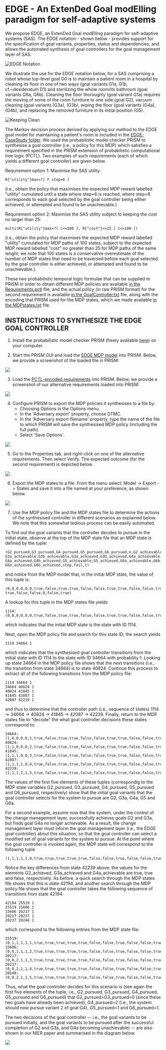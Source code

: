 # EDGE - An ExtenDed Goal modElling paradigm for self-adaptive systems 

We propose EDGE, an ExtenDed Goal modElling paradigm for self-adaptive systems (SAS). The EDGE notation - shown below - provides support for the specification of goal variants, properties, status and dependencies, and allows the automated synthesis of goal controllers for the goal management layer of SAS.

![EDGE Notation](imgs/EDGENotation.svg)

We illustrate the use for the EDGE notation below, for a SAS comprising a robot whose top-level goal G0 is to maintain a patient room in a hospital by cleaning its floor in one of two ways (goal variants G1a, G1b, cf.~desideratum D1) and sterilizing the whole room/its bathroom (goal variants G6a, G6b). Cleaning the floor thoroughly (goal variant G1a) requires the moving of some of the room furniture to one side (goal G2), vacuum cleaning (goal variants (G3a), (G3b), wiping the floor (goal variants (G4a), (G4b), and replacing the removed furniture in its initial position (G5).

![Keeping Clean](imgs/KeepingClean.svg)

The Markov decision process derived by applying our method to the EDGE goal model for maintaining a patient's room is included in the [EDGE-CaseStudy folder](EDGE-CaseStudy). We used the probabilistic model checker PRISM to synthesise a goal controller (i.e., a policy for this MDP) which satisfies a requirement specified in the PRISM extension of probabilistic computational tree logic (PCTL). Two examples of such requirements (each of which yields a different goal controller) are given below.

Requirement option 1: Maximise the SAS utility:

    R{"utility"}max=?[ F step=6 ]
    
(i.e., obtain the policy that maximises the expected MDP reward labelled "utility" cumulated until a state where step=6 is reached, where step=6 corresponds to each goal selected by the goal controller being either achieved, or attempted and found to be unachievable.)
         
Requirement option 2: Maximise the SAS utility subject to keeping the cost no larger than 25:

    multi(R{"utility"}max=?[ C<=100 ], R{"cost"}<=25 [ C<=100 ])
    
(i.e., obtain the policy that maximises the expected MDP reward labelled "utility" cumulated for MDP paths of 100 states, subject to the expected MDP reward labelled "cost" no greater than 25 for MDP paths of the same lenght; we note that 100 states is a conservative overestimate of the number of MDP states that need to be traversed before each goal selected by the goal controller is either achieved, or attempted and found to be unachievable.).

These two probabilistic temporal logic formulae that can be supplied to PRISM in order to obtain different MDP policies are available [in the Requirements.pctl](EDGE-CaseStudy/Requirements.pctl) file, and the actual policy (in raw PRISM format) for the second requirement is available [in the GoalController.txt](EDGE-CaseStudy/GoalController.txt) file, along with the encoding that PRISM used for the MDP states, which we made available [in the MDPstates.txt](EDGE-CaseStudy/MDPstates.txt) file.


## INSTRUCTIONS TO SYNTHESIZE THE EDGE GOAL CONTROLLER
1. Install the probabilistic model checker PRISM (freely available [here](https://www.prismmodelchecker.org/download.php)) on your computer.

2. Start the PRISM GUI and load the [EDGE MDP model](EDGE-CaseStudy/EDGE_MDP.pm) into PRISM. Below, we provide a screenshot of the loaded file in PRISM:

![](imgs/PRISMScreenshot2.png)

3. Load the [PCTL-encoded requirements](EDGE-CaseStudy/Requirements.pctl) into PRISM.  Below, we provide a screenshot of our alternative requirements loaded into PRISM:

![](imgs/PRISMProperties2.png)

4. Configure PRISM to export the MDP policies it synthesises to a file by:    
    - Choosing Options in the Options menu.
    - In the 'Adversary export' property, choose DTMC.
    - In the 'Adversary export filename' property, type the name of the file to which PRISM will save the synthesised MDP policy (including the full path).
    - Select 'Save Options'.
    
![](imgs/PRISMPolicyScreen2.png)

5. Go to the Properties tab, and right-click on one of the alternative requirements. Then select Verify. The expected outcome (for the second requirement) is depicted below.

![](imgs/PRISMPropertyVerified2.png)

6. Export the MDP states to a file. From the menu select: Model -> Export -> States and save it into a file named at your preference, as shown below.

![](imgs/PRISMExportStates2.png)

7. Use the MDP policy file and the MDP states file to determine the actions of the synthesised controller in different scenarios as explained below. We note that this somewhat tedious process can be easily automated.

To find out the goal variants that the controller decides to pursue in the initial state, observe at the top of the MDP state file that an MDP state is defined by the tuple:

    (G2_pursued,G3_pursued,G4_pursued,G5_pursued,G6_pursued,n,G2_achievable,G2_achieved,
    G3a_achievable,G3b_achievable,G3a_achieved,G3b_achieved,G4a_achievable,G4b_achievable,
    G4a_achieved,G4b_achieved,G5_achievable,G5_achieved,G6a_achievable,G6b_achievable,
    G6a_achieved,G6b_achieved,step,fail,t)
    
and notice from the MDP model that, in the initial MDP state, the value of this tuple is:

    (0,0,0,0,0,0,true,false,true,true,false,false,true,true,false,false,true,false,true,
    true,false,false,0,false,true)

A lookup for this tuple in the MDP states file yields

    1114:(0,0,0,0,0,0,true,false,true,true,false,false,true,true,false,false,true,false,true,true,false,false,0,false,true)
    
which indicates that the initial MDP state is the state with ID 1114.

Next, open the MDP policy file and search for this state ID; the search yields

    1114 34664 1
    
which indicates that the synthesised goal controller transitions from the initial state with ID 1114 to the state with ID 34664 with probability 1. Looking up state 34664 in the MDP policy file shows that the next transitions (i.e., the transition from state 34664) is to state 40824. Continue this process to extract all of the following transitions from the MDP policy file:

    1114 34664 1
    34664 40824 1
    40824 41845 1
    41845 42087 1
    42087 42239 1

and thus to determine that the controller path (i.e., sequence of states) 1114 -> 34664 -> 40824 -> 41845 -> 42087 -> 42239. Finally, return to the MDP states file to "decode" the what goal controller decisions these states correspond to:

    34664:(1,0,0,0,0,1,true,false,true,true,false,false,true,true,false,false,true,false,true,true,false,false,0,false,true)
    40824:(1,1,0,0,0,2,true,false,true,true,false,false,true,true,false,false,true,false,true,true,false,false,0,false,true)
    41845:(1,1,1,0,0,3,true,false,true,true,false,false,true,true,false,false,true,false,true,true,false,false,0,false,true)
    42087:(1,1,1,1,0,4,true,false,true,true,false,false,true,true,false,false,true,false,true,true,false,false,0,false,true)
    42239:(1,1,1,1,1,5,true,false,true,true,false,false,true,true,false,false,true,false,true,true,false,false,0,false,true)

The values of the first five elements of these tuples (correspondig to the MDP state variables G2_pursued, G3_pursued, G4_pursued, G5_pursued and G6_pursued, respectively) show that the initial goal variants that the goal controller selects for the system to pursue are G2, G3a, G4a, G5 and G6a.

For a second example, assume now that the system, under the control of the change management layer, successfully achieves goals G2 and G3a, but finds goal G4a no longer achievable. As a result, the change management layer must inform the goal management layer (i.e., the EDGE goal controller) about this situation, so that the goal controller can select a modified set of goal variants for the system to pursue. At the point where the goal controller is invoked again, the MDP state will correspond to the following tuple

    (1,1,1,1,1,0,true,true,true,true,true,false,false,true,false,false,true,false,true,true,false,false,0,false,true)
    
Notice the key differences from state 42239 above: the values for the elements G2_achieved, G3a_achieved and G4a_achievable are true, true and false, respectively. As before, a quick search through the MDP states file shows that this is state 42194, and another search through the MDP policy file shows that the goal controller takes the following sequence of transitions from state 42194:

    42194 25519 1
    25519 15606 1
    15606 20217 1
    20217 20237 1
    20237 20248 1
    
which correspond to the following entries from the MDP state file:

    25519:(0,1,1,1,1,1,true,true,true,true,true,false,false,true,false,false,true,false,true,true,false,false,0,false,true)
    15606:(0,0,1,1,1,2,true,true,true,true,true,false,false,true,false,false,true,false,true,true,false,false,0,false,true)
    20217:(0,0,2,1,1,3,true,true,true,true,true,false,false,true,false,false,true,false,true,true,false,false,0,false,true)
    20237:(0,0,2,1,1,4,true,true,true,true,true,false,false,true,false,false,true,false,true,true,false,false,0,false,true)
    20248:(0,0,2,1,1,5,true,true,true,true,true,false,false,true,false,false,true,false,true,true,false,false,0,false,true)
    
Thus, what the goal controller decides for this scenario is (see again the first five elements of the tuple, i.e., G2_pursued, G3_pursued, G4_pursued, G5_pursued and G6_pursued) that G2_pursued=G3_pursued=0 (since these two goals have already been achieved), G4_pursued=2 (i.e., the system should now pursue variant 2 of goal G4), G5_pursued=1 and G6_pursued=1. 

The two decisions of the goal controller -- i.e., the goal variants to be pursued initially, and the goal variants to be pursued after the successful completion of G2 and G3a, and G4a becoming unachievable) -- are also shown in our NIER paper and summarised in the diagram below.

![](EDGE-goal-model-evolution.png)
